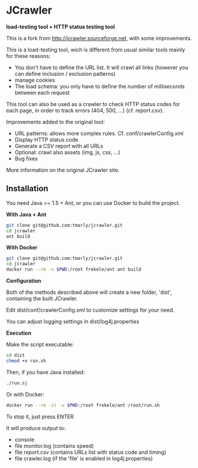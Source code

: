 # JCrawler
**load-testing tool + HTTP status testing tool**

This is a fork from http://jcrawler.sourceforge.net, with some improvements.

This is a load-testing tool, wich is different from usual similar tools mainly for these reasons:
- You don't have to define the URL list. It will crawl all links (however you can define inclusion / exclusion patterns)
- manage cookies
- The load schema: you only have to define the number of milliseconds between each request

This tool can also be used as a crawler to check HTTP status codes for each page, in order to track errors (404, 500, ...) (cf. report.csv).

Improvements added to the original tool:
- URL patterns: allows more complex rules. Cf. conf/crawlerConfig.xml
- Display HTTP status code
- Generate a CSV report with all URLs
- Optional: crawl also assets (img, js, css, ...)
- Bug fixes

More information on the original JCrawler site.

## Installation

You need Java >= 1.5 + Ant, or you can use Docker to build the project.

**With Java + Ant**

```bash
git clone git@github.com:tmarly/jcrawler.git
cd jcrawler
ant build
``` 

**With Docker**

```bash
git clone git@github.com:tmarly/jcrawler.git
cd jcrawler
docker run --rm -v $PWD:/root frekele/ant ant build
```

**Configuration**

Both of the methods described above will create a new folder, 'dist', containing the built JCrawler.

Edit dist/conf/crawlerConfig.xml to customize settings for your need.

You can adjust logging settings in dist/log4j.properties

**Execution**

Make the script executable:

```bash
cd dist
chmod +x run.sh
```

Then, if you have Java installed:

```bash
./run.sj
```

Or with Docker:

```bash
docker run --rm -it -v $PWD:/root frekele/ant /root/run.sh
```

To stop it, just press ENTER

It will produce output to:
- console
- file monitor.log (contains speed)
- file report.csv (contains URLs list with status code and timing)
- file crawler.log (if the 'file' is enabled in log4j.properties)
